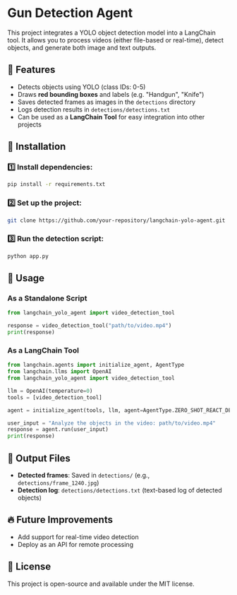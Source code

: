 # Gun Detection Agent

This project integrates a YOLO object detection model into a LangChain tool. It allows you to process videos (either file-based or real-time), detect objects, and generate both image and text outputs.

## 📌 Features
- Detects objects using YOLO (class IDs: 0-5)
- Draws **red bounding boxes** and labels (e.g. "Handgun", "Knife")
- Saves detected frames as images in the `detections` directory
- Logs detection results in `detections/detections.txt`
- Can be used as a **LangChain Tool** for easy integration into other projects

## 🚀 Installation
### 1️⃣ Install dependencies:
```bash
pip install -r requirements.txt
```
### 2️⃣ Set up the project:
```bash
git clone https://github.com/your-repository/langchain-yolo-agent.git

```
### 3️⃣ Run the detection script:
```bash
python app.py
```

## 🔧 Usage
### As a Standalone Script
```python
from langchain_yolo_agent import video_detection_tool

response = video_detection_tool("path/to/video.mp4")
print(response)
```
### As a LangChain Tool
```python
from langchain.agents import initialize_agent, AgentType
from langchain.llms import OpenAI
from langchain_yolo_agent import video_detection_tool

llm = OpenAI(temperature=0)
tools = [video_detection_tool]

agent = initialize_agent(tools, llm, agent=AgentType.ZERO_SHOT_REACT_DESCRIPTION, verbose=True)

user_input = "Analyze the objects in the video: path/to/video.mp4"
response = agent.run(user_input)
print(response)
```

## 📂 Output Files
- **Detected frames**: Saved in `detections/` (e.g., `detections/frame_1240.jpg`)
- **Detection log**: `detections/detections.txt` (text-based log of detected objects)

## 🔥 Future Improvements
- Add support for real-time video detection
- Deploy as an API for remote processing

## 📝 License
This project is open-source and available under the MIT license.
